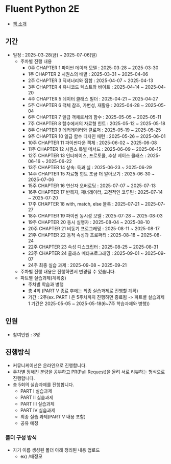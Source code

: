 # Fluent Python 2E

- [책 소개](https://www.yes24.com/product/goods/139709711)

## 기간

- 일정 : 2025-03-28(금) ~ 2025-07-06(일)
  - 주차별 진행 내용
    - 0주  CHAPTER 1 파이썬 데이터 모델 : 2025-03-28 ~ 2025-03-30
    - 1주  CHAPTER 2 시퀀스의 배열 : 2025-03-31 ~ 2025-04-06
    - 2주  CHAPTER 3 딕셔너리와 집합 : 2025-04-07 ~ 2025-04-13
    - 3주  CHAPTER 4 유니코드 텍스트와 바이트 : 2025-04-14 ~ 2025-04-20
    - 4주  CHAPTER 5 데이터 클래스 빌더 : 2025-04-21 ~ 2025-04-27
    - 5주  CHAPTER 6 객체 참조, 가변성, 재활용 :  2025-04-28 ~ 2025-05-04
    - 6주  CHAPTER 7 일급 객체로서의 함수 : 2025-05-05 ~ 2025-05-11
    - 7주  CHAPTER 8 함수에서의 자료형 힌트 : 2025-05-12 ~ 2025-05-18
    - 8주  CHAPTER 9 데커레이터와 클로저 : 2025-05-19 ~ 2025-05-25
    - 9주  CHAPTER 10 일급 함수 디자인 패턴 : 2025-05-26 ~ 2025-06-01
    - 10주 CHAPTER 11 파이썬다운 객체 : 2025-06-02 ~ 2025-06-08
    - 11주 CHAPTER 12 시퀀스 특별 메서드 : 2025-06-09 ~ 2025-06-15
    - 12주 CHAPTER 13 인터페이스, 프로토콜, 추상 베이스 클래스 : 2025-06-16 ~ 2025-06-22
    - 13주 CHAPTER 14 상속: 득과 실 : 2025-06-23 ~ 2025-06-29
    - 14주 CHAPTER 15 자료형 힌트 조금 더 알아보기 : 2025-06-30 ~ 2025-07-06
    - 15주 CHAPTER 16 연산자 오버로딩 : 2025-07-07 ~ 2025-07-13
    - 16주 CHAPTER 17 반복자, 제너레이터, 고전적인 코루틴 : 2025-07-14 ~ 2025-07-20
    - 17주 CHAPTER 18 with, match, else 블록 : 2025-07-21 ~ 2025-07-27
    - 18주 CHAPTER 19 파이썬 동시성 모델 : 2025-07-28 ~ 2025-08-03
    - 19주 CHAPTER 20 동시 실행자 : 2025-08-04 ~ 2025-08-10
    - 20주 CHAPTER 21 비동기 프로그래밍 : 2025-08-11 ~ 2025-08-17
    - 21주 CHAPTER 22 동적 속성과 프로퍼티 : 2025-08-18 ~ 2025-08-24
    - 22주 CHAPTER 23 속성 디스크립터 : 2025-08-25 ~ 2025-08-31
    - 23주 CHAPTER 24 클래스 메타프로그래밍 : 2025-09-01 ~ 2025-09-07
    - 24주 최종 실습 과제 :  2025-09-08 ~ 2025-09-21
  - 주차별 진행 내용은 진행하면서 변경될 수 있습니다.
  - 파트별 실습과제(계획중) 
    - 주차별 학습과 병행
    - 총 4회 (PART V 종료 후에는 최종 실습과제로 진행할 계획)
    - 기간 : 2주(ex. PART I 은 5주차까지 진행하면 종료됨 -> 파트별 실습과제 1 기간은 2025-05-05 ~ 2025-05-18(6~7주 학습과제와 병행)) 

## 인원

- 참여인원 : 3명

## 진행방식

- 커뮤니케이션은 온라인으로 진행합니다.
- 주차별 정해진 분량을 공부하고 PR(Pull Request)을 올려 서로 리뷰하는 형식으로 진행합니다.
- 총 5회의 실습과제를 진행합니다.
  - PART I   실습과제
  - PART II  실습과제
  - PART III 실습과제
  - PART IV  실습과제
  - 최종 실습 과제(PART V 내용 포함)
  - 공유 예정

### 폴더 구성 방식

- 자기 이름 생성된 폴더 아래 정리된 내용 업로드
  - ex) /배정모

